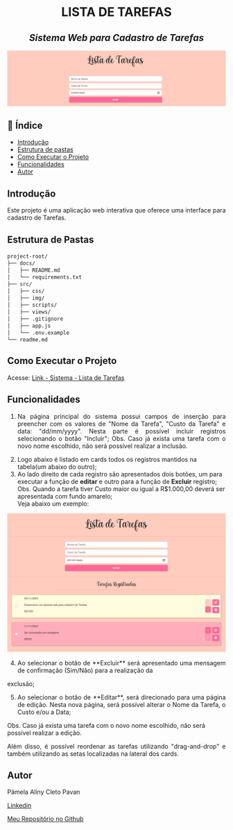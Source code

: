 <h1 align="center"> LISTA DE TAREFAS</h1>


<h2 align="center"> <i>Sistema Web para Cadastro de Tarefas</i></h2>


![img|Lista_de_Tarefas](src/img/img_head.png)

## 📌 Índice
 
- [Introdução](#-Introdução)
- [Estrutura de pastas](#-Estrutura-de-pastas)
- [Como Executar o Projeto](#-Como-Executar-o-Projeto)
- [Funcionalidades](#-Funcionalidades)
- [Autor](#-Autor)

## Introdução
<p align="justify">
Este projeto é uma aplicação web interativa que oferece uma interface para cadastro de Tarefas.
</p>


## Estrutura de Pastas
```
project-root/
├── docs/
│   ├── README.md
│   └── requirements.txt
├── src/
│   ├── css/
│   ├── img/
│   ├── scripts/
│   ├── views/
│   ├── .gitignore
│   ├── app.js
│   └── .env.example
└── readme.md
```


## Como Executar o Projeto
Acesse: [Link - Sistema - Lista de Tarefas](https://listatarefa-pamela-pavan.up.railway.app/)

## Funcionalidades
1) <p align="justify">Na página principal do sistema possui campos de inserção para preencher com os valores de "Nome da Tarefa", "Custo da Tarefa" e data: "dd/mm/yyyy". Nesta parte é possível incluir registros selecionando o botão "Incluir";  
   Obs. Caso já exista uma tarefa com o novo nome escolhido, não será possível realizar a inclusão.  
3) Logo abaixo é listado em cards todos os registros mantidos na tabela(um abaixo do outro);  
4) Ao lado direito de cada registro são apresentados dois botões, um para executar a função de **editar** e outro para a função de **Excluir** registro;  
Obs. Quando a tarefa tiver Custo maior ou igual a R$1.000,00 deverá ser apresentada com fundo amarelo;  
Veja abaixo um exemplo: </p> 

![img|Tarefas](src/img/image.png)

4) <p align="justify"> Ao selecionar o botão de **Excluir** será apresentado uma mensagem de confirmação (Sim/Não) para a realização da
exclusão; </p>  

5) <p align="justify"> Ao selecionar o botão de **Editar**, será direcionado para uma página de edição. Nesta nova página, será possível alterar o Nome da Tarefa, o Custo e/ou a Data; </p>
Obs. Caso já exista uma tarefa com o novo nome escolhido, não será possível realizar a edição.  
<p align="justify">
Além disso, é possível reordenar as tarefas utilizando "drag-and-drop" e também utilizando as setas localizadas na lateral dos cards.  
</p>

## Autor

Pâmela Aliny Cleto Pavan  

[Linkedin](https://www.linkedin.com/in/pâmela-pavan-607693190/)

[Meu Repositório no Github](https://github.com/PamelaPavan)




